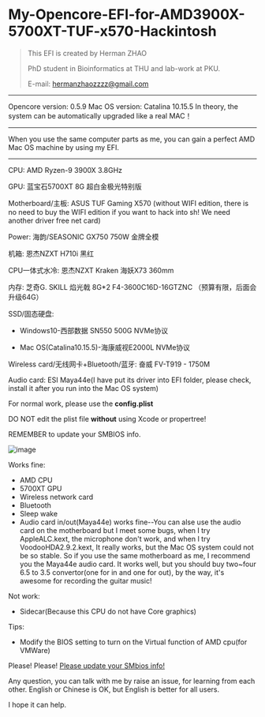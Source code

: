 # My-Opencore-EFI-for-AMD3900X-5700XT-TUF-x570-Hackintosh
> This EFI is created by Herman ZHAO
>
> PhD student in Bioinformatics at THU and lab-work at PKU.
>
> E-mail: hermanzhaozzzz@gmail.com
>

---

Opencore version: 0.5.9
Mac OS version: Catalina 10.15.5
In theory, the system can be automatically upgraded like a real MAC！

---

When you use the same computer parts as me, you can gain a perfect AMD Mac OS machine by using my EFI.

---

CPU: AMD Ryzen-9 3900X 3.8GHz

GPU: 蓝宝石5700XT 8G 超白金极光特别版

Motherboard/主板: ASUS TUF Gaming X570 (without WIFI edition, there is no need to buy the WIFI edition if you want to hack into sh! We need another driver free net card)

Power: 海韵/SEASONIC GX750 750W 金牌全模

机箱: 恩杰NZXT H710i 黑红

CPU一体式水冷: 恩杰NZXT Kraken 海妖X73 360mm

内存: 芝奇G. SKILL 焰光戟 8G*2 F4-3600C16D-16GTZNC （预算有限，后面会升级64G）

SSD/固态硬盘: 

- Windows10-西部数据 SN550 500G NVMe协议

- Mac OS(Catalina10.15.5)-海康威视E2000L NVMe协议

Wireless card/无线网卡+Bluetooth/蓝牙: 奋威 FV-T919 - 1750M 

Audio card: ESI Maya44e(I have put its driver into EFI folder, please check, install it after you run into the Mac OS system)

For normal work, please use the **config.plist**

DO NOT edit the plist file **without** using Xcode or propertree!

REMEMBER to update your SMBIOS info.

![image](https://tva1.sinaimg.cn/large/007S8ZIlly1gfzdtspmblj30pc0okdkh.jpg)

Works fine:

- AMD CPU
- 5700XT GPU
- Wireless network card
- Bluetooth
- Sleep wake
- Audio card in/out(Maya44e) works fine--You can alse use the audio card on the motherboard but I meet some bugs, when I try AppleALC.kext, the microphone don't work, and when I try VoodooHDA2.9.2.kext, It really works, but the Mac OS system could not be so stable. So if you use the same motherboard as me, I recommend you the Maya44e audio card. It works well, but you should buy two~four 6.5 to 3.5 convertor(one for in and one for out), by the way, it's awesome for recording the guitar music!

Not work:

- Sidecar(Because this CPU do not have Core graphics)

Tips:
- Modify the BIOS setting to turn on the Virtual function of AMD cpu(for VMWare)


Please! Please! <u>Please update your SMbios info!</u>

Any question, you can talk with me by raise an issue, for learning from each other. English or Chinese is OK, but English is better for all users.



I hope it can help.

